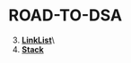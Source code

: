 # ROAD-TO-DSA
3. [**LinkList**](https://github.com/compl3xX/ROAD-TO-DSA/tree/main/LinkList)\
4. [**Stack**](https://github.com/compl3xX/ROAD-TO-DSA/tree/main/Stack)


